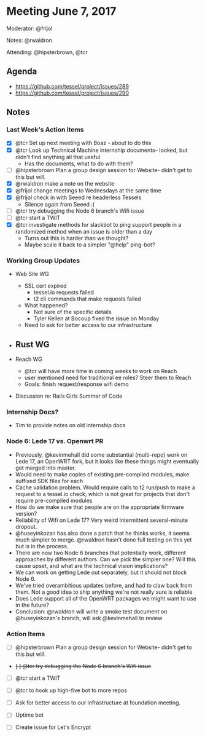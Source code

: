 # Meeting June 7, 2017

Moderator: @frijol

Notes: @rwaldron

Attending: @hipsterbrown, @tcr

## Agenda

- <https://github.com/tessel/project/issues/289>
- <https://github.com/tessel/project/issues/290>


## Notes

### Last Week's Action items

- [x] @tcr Set up next meeting with Boaz - about to do this
- [x] @tcr Look up Technical Machine internship documents– looked, but didn't find anything all that useful
  - Has the documents, what to do with them?
- [ ] @hipsterbrown Plan a group design session for Website- didn't get to this but will.
- [x] @rwaldron make a note on the website
- [x] @frijol change meetings to Wednesdays at the same time
- [x] @frijol check in with Seeed re headerless Tessels
  - Silence again from Seeed :(
- [ ] @tcr try debugging the Node 6 branch's Wifi issue
- [ ] @tcr start a TWIT
- [x] @tcr investigate methods for slackbot to ping support people in a randomized method when an issue is older than a day
  - Turns out this is harder than we thought?
  - Maybe scale it back to a simpler "@help" ping-bot?




### Working Group Updates


- Web Site WG
  - SSL cert expired
    - tessel.io requests failed
    - t2 cli commands that make requests failed
  - What happened?
    - Not sure of the specific details
    - Tyler Kellen at Bocoup fixed the issue on Monday
  - Need to ask for better access to our infrastructure

- Rust WG
  - 

- Reach WG
  - @tcr will have more time in coming weeks to work on Reach
  - user mentioned need for traditional ee roles? Steer them to Reach
  - Goals: finish request/response wifi demo 


- Discussion re: Rails Girls Summer of Code


### Internship Docs?


- Tim to provide notes on old internship docs



### Node 6: Lede 17 vs. Openwrt PR


- Previously, @kevinmehall did some substantial (multi-repo) work on Lede 17, an OpenWRT fork, but it looks like these things might eventually get merged into master.
- Would need to make copies of existing pre-compiled modules, make suffixed SDK files for each
- Cache validation problem. Would require calls to t2 run/push to make a request to a tessel.io check, which is not great for projects that don't require pre-compiled modules
- How do we make sure that people are on the appropriate firmware version?
- Reliability of Wifi on Lede 17? Very weird intermittent several-minute dropout.
- @huseyinkozan has also done a patch that he thinks works, it seems much simpler to merge. @rwaldron hasn't done full testing on this yet but is in the process.
- There are now two Node 6 branches that potentially work, different approaches by different authors. Can we pick the simpler one? Will this cause upset, and what are the technical vision implications?
- We can work on getting Lede out separately, but it should not block Node 6.
- We've tried overambitious updates before, and had to claw back from them. Not a good idea to ship anything we're not really sure is reliable
- Does Lede support all of the OpenWRT packages we might want to use in the future?
- Conclusion: @rwaldron will write a smoke test document on @huseyinkozan's branch, will ask @kevinmehall to review














### Action Items

- [ ] @hipsterbrown Plan a group design session for Website- didn't get to this but will.
- ~~[ ] @tcr try debugging the Node 6 branch's Wifi issue~~
- [ ] @tcr start a TWIT
- [ ] @tcr to hook up high-five bot to more repos
- [ ] Ask for better access to our infrastructure at foundation meeting. 
- [ ] Uptime bot
- [ ] Create issue for Let's Encrypt


